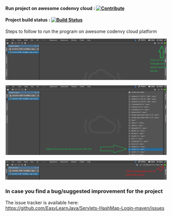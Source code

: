 
#### Run project on awesome codenvy cloud : [![Contribute](https://codenvy.com/factory/resources/codenvy-contribute.svg)](https://codenvy.com/f?id=u7yfuqpgavzh2m2u)
#### Project build status : [![Build Status](https://travis-ci.org/EasyLearnJava/Servlets-HashMap-Login-maven.svg?branch=master)](https://travis-ci.org/EasyLearnJava/Servlets-HashMap-Login-maven/)

Steps to follow to run the program on awesome codenvy cloud platform

![alt tag](https://github.com/EasyLearnJava/Servlets-HTML-HashMap-Login-maven/blob/master/codenvy_clicktriangle.png)

![alt tag](https://github.com/EasyLearnJava/Servlets-HTML-HashMap-Login-maven/blob/master/Codenvy_server_selection.png)

![alt tag](https://github.com/EasyLearnJava/Servlets-HTML-HashMap-Login-maven/blob/master/Codenvy_startserver.png)

### In case you find a bug/suggested improvement for the project
The issue tracker is available here: https://github.com/EasyLearnJava/Servlets-HashMap-Login-maven/issues 
